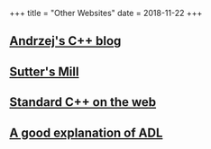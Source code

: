 +++
title = "Other Websites"
date  = 2018-11-22
+++

## [Andrzej's C++ blog](https://akrzemi1.wordpress.com/ "Andrzej's C++ blog")

## [Sutter's Mill](https://herbsutter.com/ "Sutter's Mill")

## [Standard C++ on the web](https://isocpp.org/)

## [A good explanation of ADL](https://abseil.io/tips/49)
